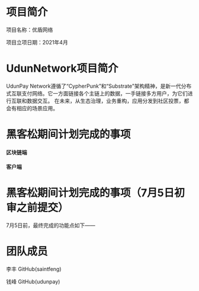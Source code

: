 # 项目简介

项目名称：优盾网络

项目立项日期：2021年4月

# UdunNetwork项目简介

UdunPay Network遵循了“CypherPunk”和“Substrate"架构精神，是新一代分布式互联支付网络。它一方面链接各个主链上的数据，一手链接多方用户，为它们进行互联和数据交互。 在未来，从生态治理，业务重构，应用分发到社区投票，都会有相应的场景应用。

# 黑客松期间计划完成的事项

#### 区块链端

#### 客户端

# 黑客松期间计划完成的事项（7月5日初审之前提交）

7月5日前，最终完成的功能点如下——



# 团队成员

李丰 GitHub(saintfeng)

钱峰 GitHub(udunpay)
